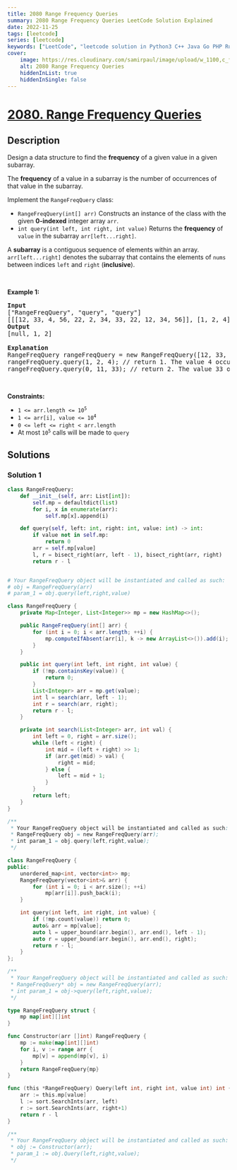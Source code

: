 ```yaml
---
title: 2080 Range Frequency Queries
summary: 2080 Range Frequency Queries LeetCode Solution Explained
date: 2022-11-25
tags: [leetcode]
series: [leetcode]
keywords: ["LeetCode", "leetcode solution in Python3 C++ Java Go PHP Ruby Swift TypeScript Rust C# JavaScript C", "2080 Range Frequency Queries LeetCode Solution Explained in all languages"]
cover:
    image: https://res.cloudinary.com/samirpaul/image/upload/w_1100,c_fit,co_rgb:FFFFFF,l_text:Arial_75_bold:2080 Range Frequency Queries - Solution Explained/problem-solving.webp
    alt: 2080 Range Frequency Queries
    hiddenInList: true
    hiddenInSingle: false
---
```



# [2080. Range Frequency Queries](https://leetcode.com/problems/range-frequency-queries)


## Description

<p>Design a data structure to find the <strong>frequency</strong> of a given value in a given subarray.</p>

<p>The <strong>frequency</strong> of a value in a subarray is the number of occurrences of that value in the subarray.</p>

<p>Implement the <code>RangeFreqQuery</code> class:</p>

<ul>
	<li><code>RangeFreqQuery(int[] arr)</code> Constructs an instance of the class with the given <strong>0-indexed</strong> integer array <code>arr</code>.</li>
	<li><code>int query(int left, int right, int value)</code> Returns the <strong>frequency</strong> of <code>value</code> in the subarray <code>arr[left...right]</code>.</li>
</ul>

<p>A <strong>subarray</strong> is a contiguous sequence of elements within an array. <code>arr[left...right]</code> denotes the subarray that contains the elements of <code>nums</code> between indices <code>left</code> and <code>right</code> (<strong>inclusive</strong>).</p>

<p>&nbsp;</p>
<p><strong class="example">Example 1:</strong></p>

<pre>
<strong>Input</strong>
[&quot;RangeFreqQuery&quot;, &quot;query&quot;, &quot;query&quot;]
[[[12, 33, 4, 56, 22, 2, 34, 33, 22, 12, 34, 56]], [1, 2, 4], [0, 11, 33]]
<strong>Output</strong>
[null, 1, 2]

<strong>Explanation</strong>
RangeFreqQuery rangeFreqQuery = new RangeFreqQuery([12, 33, 4, 56, 22, 2, 34, 33, 22, 12, 34, 56]);
rangeFreqQuery.query(1, 2, 4); // return 1. The value 4 occurs 1 time in the subarray [33, 4]
rangeFreqQuery.query(0, 11, 33); // return 2. The value 33 occurs 2 times in the whole array.
</pre>

<p>&nbsp;</p>
<p><strong>Constraints:</strong></p>

<ul>
	<li><code>1 &lt;= arr.length &lt;= 10<sup>5</sup></code></li>
	<li><code>1 &lt;= arr[i], value &lt;= 10<sup>4</sup></code></li>
	<li><code>0 &lt;= left &lt;= right &lt; arr.length</code></li>
	<li>At most <code>10<sup>5</sup></code> calls will be made to <code>query</code></li>
</ul>

## Solutions

### Solution 1

<!-- tabs:start -->

```python
class RangeFreqQuery:
    def __init__(self, arr: List[int]):
        self.mp = defaultdict(list)
        for i, x in enumerate(arr):
            self.mp[x].append(i)

    def query(self, left: int, right: int, value: int) -> int:
        if value not in self.mp:
            return 0
        arr = self.mp[value]
        l, r = bisect_right(arr, left - 1), bisect_right(arr, right)
        return r - l


# Your RangeFreqQuery object will be instantiated and called as such:
# obj = RangeFreqQuery(arr)
# param_1 = obj.query(left,right,value)
```

```java
class RangeFreqQuery {
    private Map<Integer, List<Integer>> mp = new HashMap<>();

    public RangeFreqQuery(int[] arr) {
        for (int i = 0; i < arr.length; ++i) {
            mp.computeIfAbsent(arr[i], k -> new ArrayList<>()).add(i);
        }
    }

    public int query(int left, int right, int value) {
        if (!mp.containsKey(value)) {
            return 0;
        }
        List<Integer> arr = mp.get(value);
        int l = search(arr, left - 1);
        int r = search(arr, right);
        return r - l;
    }

    private int search(List<Integer> arr, int val) {
        int left = 0, right = arr.size();
        while (left < right) {
            int mid = (left + right) >> 1;
            if (arr.get(mid) > val) {
                right = mid;
            } else {
                left = mid + 1;
            }
        }
        return left;
    }
}

/**
 * Your RangeFreqQuery object will be instantiated and called as such:
 * RangeFreqQuery obj = new RangeFreqQuery(arr);
 * int param_1 = obj.query(left,right,value);
 */
```

```cpp
class RangeFreqQuery {
public:
    unordered_map<int, vector<int>> mp;
    RangeFreqQuery(vector<int>& arr) {
        for (int i = 0; i < arr.size(); ++i)
            mp[arr[i]].push_back(i);
    }

    int query(int left, int right, int value) {
        if (!mp.count(value)) return 0;
        auto& arr = mp[value];
        auto l = upper_bound(arr.begin(), arr.end(), left - 1);
        auto r = upper_bound(arr.begin(), arr.end(), right);
        return r - l;
    }
};

/**
 * Your RangeFreqQuery object will be instantiated and called as such:
 * RangeFreqQuery* obj = new RangeFreqQuery(arr);
 * int param_1 = obj->query(left,right,value);
 */
```

```go
type RangeFreqQuery struct {
	mp map[int][]int
}

func Constructor(arr []int) RangeFreqQuery {
	mp := make(map[int][]int)
	for i, v := range arr {
		mp[v] = append(mp[v], i)
	}
	return RangeFreqQuery{mp}
}

func (this *RangeFreqQuery) Query(left int, right int, value int) int {
	arr := this.mp[value]
	l := sort.SearchInts(arr, left)
	r := sort.SearchInts(arr, right+1)
	return r - l
}

/**
 * Your RangeFreqQuery object will be instantiated and called as such:
 * obj := Constructor(arr);
 * param_1 := obj.Query(left,right,value);
 */
```

<!-- tabs:end -->

<!-- end -->
